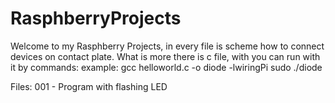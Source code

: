 # RasphberryProjects

Welcome to my Rasphberry Projects, in every file is scheme how to connect devices on contact plate. What is more there is c file, with you can run with it by commands:
example:
gcc helloworld.c -o diode -lwiringPi
sudo ./diode

Files:
001 - Program with flashing LED
